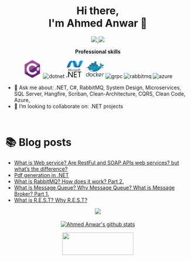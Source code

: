 <h1 align="center">Hi there, </br> I'm Ahmed Anwar 👋 </h1>

<p align="center">
 <a href="https://www.linkedin.com/in/ahmed-anwar-7a71b6152/" target="_blank">
  <img src="https://img.icons8.com/fluent/48/000000/linkedin.png" />
 </a>
 <a href="https://github.com/ahmedanwar100" target="_blank">
  <img src="https://img.icons8.com/fluent/48/000000/github.png" />
 </a>
</p>

<p align="center"> 
 <strong>
  Professional skills
  </strong>
</p>

<p align="center"> 
 <img src="https://raw.githubusercontent.com/devicons/devicon/master/icons/csharp/csharp-original.svg" alt="csharp" width="50" height="50" margin:4px />
 <img src="https://upload.wikimedia.org/wikipedia/commons/e/ee/.NET_Core_Logo.svg" alt="dotnet" width="50" height="50" margin:4px />
 <img src="https://raw.githubusercontent.com/devicons/devicon/master/icons/dot-net/dot-net-original-wordmark.svg" alt="dotnet" width="50" height="50" margin:4px />
 <img src="https://raw.githubusercontent.com/devicons/devicon/master/icons/docker/docker-original-wordmark.svg" alt="docker" width="50" height="50" margin:4px />
 <img src="https://www.vectorlogo.zone/logos/grpcio/grpcio-ar21.svg" alt="grpc" width="60" height="60" margin:4px />
 <img src="https://www.vectorlogo.zone/logos/rabbitmq/rabbitmq-ar21.svg" alt="rabbitmq" width="60" height="60" margin:4px />
 <img src="https://www.vectorlogo.zone/logos/microsoft_azure/microsoft_azure-ar21.svg" alt="azure" width="60" height="60" margin:4px />
</p>

- 💬 Ask me about: .NET, C#, RabbitMQ, System Design, Microservices, SQL Server, Hangfire, Scriban, Clean-Architecture, CQRS, Clean Code, Azure, 
- 👯 I’m looking to collaborate on: .NET projects

</br>

# :books: Blog posts
<!-- BLOG-POST-LIST:START -->
- [What is Web service? Are RestFul and SOAP APIs web services? but what’s the difference?](https://medium.com/@se.ahmedanwar/what-is-web-service-are-restful-and-soap-apis-web-services-but-whats-the-difference-77964aa0e921?source=rss-2e147d218b80------2)
- [Pdf generation in .NET](https://medium.com/@se.ahmedanwar/pdf-generation-in-net-794a13b121f4?source=rss-2e147d218b80------2)
- [What is RabbitMQ? How does it work? Part 2.](https://medium.com/@se.ahmedanwar/what-is-rabbitmq-how-does-it-work-part-2-51d7f5f60e00?source=rss-2e147d218b80------2)
- [What is Message Queue? Why Message Queue? What is Message Broker? Part 1.](https://medium.com/@se.ahmedanwar/what-is-message-queue-why-message-queue-what-is-message-broker-part-1-55f828c1684c?source=rss-2e147d218b80------2)
- [What is R.E.S.T? Why R.E.S.T?](https://medium.com/@se.ahmedanwar/what-is-r-e-s-t-why-r-e-s-t-a77ddb28b874?source=rss-2e147d218b80------2)
<!-- BLOG-POST-LIST:END -->


<p align="center">
 <a href="#" alt="Ahmed Anwar's github stats">
  <img src="https://github-readme-stats.vercel.app/api?username=ahmedanwar100&theme=tokyonight&show_icons=true" />
 </a>
</p>

<p align="center">
 <a href="#" alt="Ahmed Anwar's github stats">
<img align="center" src="https://github-readme-stats.vercel.app/api/top-langs/?username=ahmedanwar100&layout=compact&hide=html&theme=dark" alt="Ahmed Anwar's github stats" />
 </a>
</p>

<p align="center" margin>
 <a href="https://www.buymeacoffee.com/ahmedanwar100" target="_blank">
  <img src="https://cdn.buymeacoffee.com/buttons/v2/default-orange.png" height="61" width="194" />
 </a>
</p>

<br />



<!--
**ahmedanwar100/ahmedanwar100** is a ✨ _special_ ✨ repository because its `README.md` (this file) appears on your GitHub profile.

Here are some ideas to get you started:

- 🔭 I’m currently working on ...
- 🌱 I’m currently learning ...
- 👯 I’m looking to collaborate on ...
- 🤔 I’m looking for help with ...
- 💬 Ask me about ...
- 📫 How to reach me: ...
- 😄 Pronouns: ...
- ⚡ Fun fact: ...
-->
